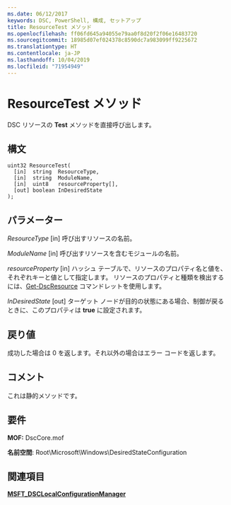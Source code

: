 ```yaml
---
ms.date: 06/12/2017
keywords: DSC, PowerShell, 構成, セットアップ
title: ResourceTest メソッド
ms.openlocfilehash: ff06fd645a94055e79aa0f8d20f2f06e16483720
ms.sourcegitcommit: 18985d07ef024378c8590dc7a983099ff9225672
ms.translationtype: HT
ms.contentlocale: ja-JP
ms.lasthandoff: 10/04/2019
ms.locfileid: "71954949"
---
```

# <a name="resourcetest-method"></a>ResourceTest メソッド

DSC リソースの **Test** メソッドを直接呼び出します。

## <a name="syntax"></a>構文

```mof
uint32 ResourceTest(
  [in]  string  ResourceType,
  [in]  string  ModuleName,
  [in]  uint8   resourceProperty[],
  [out] boolean InDesiredState
);
```

## <a name="parameters"></a>パラメーター

*ResourceType* \[in\] 呼び出すリソースの名前。

*ModuleName* \[in\] 呼び出すリソースを含むモジュールの名前。

*resourceProperty* \[in\] ハッシュ テーブルで、リソースのプロパティ名と値を、それぞれキーと値として指定します。 リソースのプロパティと種類を検出するには、[Get-DscResource](/powershell/module/PSDesiredStateConfiguration/Get-DscResource) コマンドレットを使用します。

*InDesiredState* \[out\] ターゲット ノードが目的の状態にある場合、制御が戻るときに、このプロパティは **true** に設定されます。

## <a name="return-value"></a>戻り値

成功した場合は 0 を返します。それ以外の場合はエラー コードを返します。

## <a name="remarks"></a>コメント

これは静的メソッドです。

## <a name="requirements"></a>要件

**MOF:** DscCore.mof

**名前空間**: Root\Microsoft\Windows\DesiredStateConfiguration

## <a name="see-also"></a>関連項目

[**MSFT_DSCLocalConfigurationManager**](msft-dsclocalconfigurationmanager.md)
